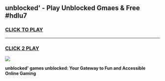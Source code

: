 
## unblocked' - Play Unblocked Gmaes & Free #hdlu7
<h3>
<a href="https://news.freeplayer.one?title=unblocked'&ref=24F">CLICK TO PLAY</a></h3>
<hr>

<h3>
<a href="https://news.freeplayer.one?title=unblocked'&ref=24F">CLICK 2 PLAY</a>
  
</h3>

<a href="https://news.freeplayer.one?title=unblocked'&ref=24F/"><img src="https://clearcache.store/games.png"></a>


**unblocked' games unblocked: Your Gateway to Fun and Accessible Online Gaming**
